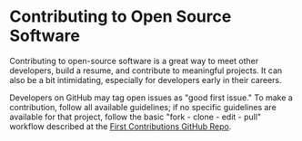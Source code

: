 # Contributing to Open Source Software

Contributing to open-source software is a great way to meet other developers, build a resume, and contribute to meaningful projects. It can also be a bit intimidating, especially for developers early in their careers.

Developers on GitHub may tag open issues as "good first issue." To make a contribution, follow all available guidelines; if no specific guidelines are available for that project, follow the basic "fork - clone - edit - pull" workflow described at the [First Contributions GitHub Repo](https://github.com/firstcontributions/first-contributions).

